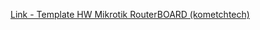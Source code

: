 [Link - Template HW Mikrotik RouterBOARD (kometchtech)](https://github.com/kometchtech/Zabbix_Template_Routerboard)
